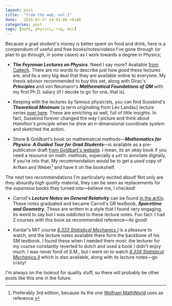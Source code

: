```yaml
---
layout: post
title:  "from the web, vol.1"
date:   2016-02-27 14:43:00 +0100
categories: post
tags: [math, physics, rug, msc]
---
```


Because a grad student's money is better spent on food and drink, here is a compendium of useful and free books/notes/videos I've gone through (or plan to go through, in some cases) as I work towards a degree in Physics;

- ***The Feynman Lectures on Physics***. Need I say more? Available [from Caltech](http://feynmanlectures.caltech.edu/). There are no words to describe just how *good* these lectures are, and its a very big deal that they are available online to everyone. My thesis advisor recommended to buy this set, along with Dirac's ***Principles*** and von Neumann's ***Mathematical Foundations of QM*** with my first Ph.D. salary (if I decide to go for one, that is). 

- Keeping with the lectures by famous physicists, you can find Susskind's ***Theoretical Minimum*** (a term originating from Lev Landau) lecture series [over here](http://theoreticalminimum.com). These are enriching as well, full of little insights. In fact, Susskind forever changed the way I picture and think about *Hamilton's principle* when he drew an *n*-dimensional coordinate system and sketched the action.

- Stone & Goldbart's book on mathematical methods—***Mathematics for Physics: A Guided Tour for Grad Students***—is available as a pre-publication draft [from Goldbart's website](http://www.goldbart.gatech.edu/PG_MS_MfP.htm). I mean, its an *okay* book if you need a resource on math. methods, especially a `pdf` to annotate digitally, if you're into that. My recommendation would be to get a *used* copy of Arfken and Weber[^1] and have it on the bookshelf.

The next two recommendations I'm particularly excited about! Not only are they absurdly *high quality* material, they can be seen as replacements for the *expensive* books they turned into—believe me, I checked!

- Carroll's ***Lecture Notes on General Relativity*** can be found [in the arXiv](http://arxiv.org/abs/gr-qc/9712019). These notes graduated and became Carroll's GR textbook, ***Spacetime and Geometry***. These are written in a style that I found very engaging, its weird to say but I was *addicted* to these lecture notes. Fun fact: I had 2 courses with this book as recommended reference—its good!

- Kardar's MIT course *[8.333 Statistical Mechanics I](https://ocw.mit.edu/courses/physics/8-333-statistical-mechanics-i-statistical-mechanics-of-particles-fall-2013/)* is a pleasure to watch, and the lecture notes available there form the backbone of his SM textbook. I found these when I needed them most: the lecturer for my course constantly reverted to dutch and used a book I didn't enjoy much. I was never fond of S.M., but I went on to watch *[8.334 Statistical Mechanics II](https://ocw.mit.edu/courses/physics/8-334-statistical-mechanics-ii-statistical-physics-of-fields-spring-2014/)* which is also available, along with its lecture notes—go crazy!

I'm always on the lookout for quality stuff, so there will probably be other posts like this one in the future.


[^1]: Preferably 3rd edition, because its the one [Wolfram MathWorld](https://mathworld.wolfram.com/) uses as reference.